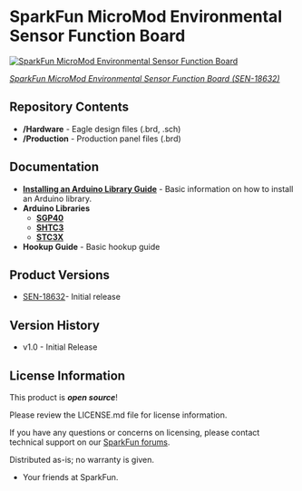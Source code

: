 SparkFun MicroMod Environmental Sensor Function Board
========================================

[![SparkFun MicroMod Environmental Sensor Function Board](https://cdn.sparkfun.com/assets/parts/1/8/1/4/8/18632-SparkFun_MicroMod_Environmental_Function_Board-01.jpg)](https://www.sparkfun.com/products/18632)

[*SparkFun MicroMod Environmental Sensor Function Board (SEN-18632)*](https://www.sparkfun.com/products/18632)

<Basic description of the part.>

Repository Contents
-------------------

* **/Hardware** - Eagle design files (.brd, .sch)
* **/Production** - Production panel files (.brd)

Documentation
--------------

* **[Installing an Arduino Library Guide](https://learn.sparkfun.com/tutorials/installing-an-arduino-library/all)** - Basic information on how to install an Arduino library.
* **Arduino Libraries**
  * **[SGP40](https://github.com/sparkfun/SparkFun_SGP40_Arduino_Library)**
  * **[SHTC3](https://github.com/sparkfun/SparkFun_SHTC3_Arduino_Library)**
  * **[STC3X](https://github.com/sparkfun/SparkFun_STC3x_Arduino_Library)**
* **Hookup Guide** - Basic hookup guide


Product Versions
----------------

* [SEN-18632](https://www.sparkfun.com/products/18632)- Initial release


Version History
---------------

* v1.0 - Initial Release


License Information
-------------------

This product is _**open source**_! 

Please review the LICENSE.md file for license information. 

If you have any questions or concerns on licensing, please contact technical support on our [SparkFun forums](https://forum.sparkfun.com/viewforum.php?f=152).

Distributed as-is; no warranty is given.

- Your friends at SparkFun.

_<COLLABORATION CREDIT>_
